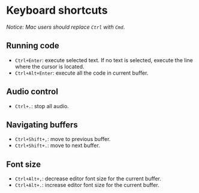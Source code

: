 # Keyboard shortcuts

*Notice: Mac users should replace `Ctrl` with `Cmd`*.

## Running code
- `Ctrl+Enter`: execute selected text. If no text is selected, execute the line where the cursor is located.
- `Ctrl+Alt+Enter`: execute all the code in current buffer.

## Audio control
- `Ctrl+.`: stop all audio.

## Navigating buffers
- `Ctrl+Shift+,`: move to previous buffer.
- `Ctrl+Shift+.`: move to next buffer.

## Font size
- `Ctrl+Alt+,`: decrease editor font size for the current buffer.
- `Ctrl+Alt+.`: increase editor font size for the current buffer.

